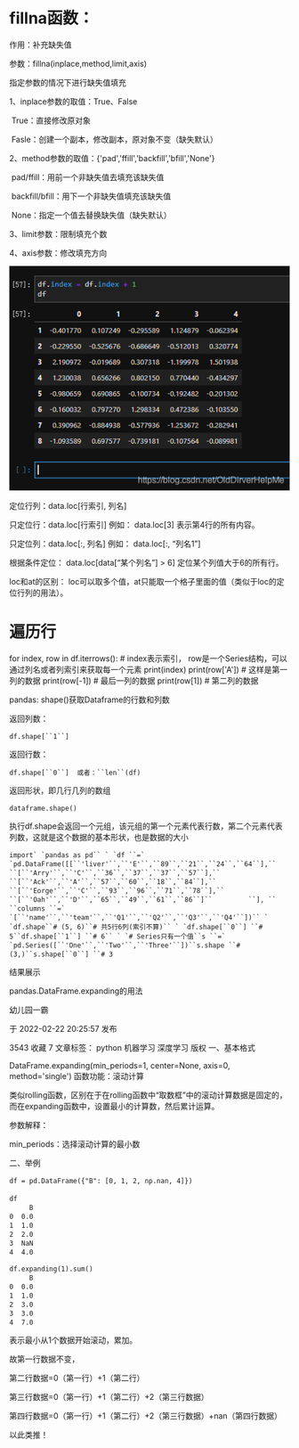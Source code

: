 

# fillna函数：

作用：补充缺失值

参数：fillna(inplace,method,limit,axis)



指定参数的情况下进行缺失值填充

1、inplace参数的取值：True、False

​    True：直接修改原对象

​    Fasle：创建一个副本，修改副本，原对象不变（缺失默认）

2、method参数的取值：{'pad','ffill','backfill','bfill','None'}

​    pad/ffill：用前一个非缺失值去填充该缺失值

​    backfill/bfill：用下一个非缺失值填充该缺失值

​    None：指定一个值去替换缺失值（缺失默认）

3、limit参数：限制填充个数

4、axis参数：修改填充方向





![在这里插入图片描述](测试1.assets/watermark,type_ZmFuZ3poZW5naGVpdGk,shadow_10,text_aHR0cHM6Ly9ibG9nLmNzZG4ubmV0L09sZERpcnZlckhlbHBNZQ==,size_16,color_FFFFFF,t_70.png)



定位行列：data.loc[行索引, 列名]

只定位行：data.loc[行索引]
例如：
data.loc[3] 表示第4行的所有内容。

只定位列：data.loc[:, 列名]
例如：
data.loc[:, “列名1”]

根据条件定位： data.loc[data[“某个列名”] > 6]
定位某个列值大于6的所有行。

loc和at的区别：
loc可以取多个值，at只能取一个格子里面的值（类似于loc的定位行列的用法）。



# 遍历行
for index, row in df.iterrows():    # index表示索引， row是一个Series结构，可以通过列名或者列索引来获取每一个元素
    print(index)
    print(row['A'])           # 这样是第一列的数据
    print(row[-1])   # 最后一列的数据
    print(row[1])    # 第二列的数据



pandas: shape()获取Dataframe的行数和列数

返回列数：

```
df.shape[``1``]
```

返回行数：

```
df.shape[``0``]  或者：``len``(df)
```

返回形状，即几行几列的数组

```
dataframe.shape()
```

执行df.shape会返回一个元组，该元组的第一个元素代表行数，第二个元素代表列数，这就是这个数据的基本形状，也是数据的大小

```
import` `pandas as pd`` ` `df ``=` `pd.DataFrame([[``'liver'``,``'E'``,``89``,``21``,``24``,``64``],``          ``[``'Arry'``,``'C'``,``36``,``37``,``37``,``57``],``          ``[``'Ack'``,``'A'``,``57``,``60``,``18``,``84``],``          ``[``'Eorge'``,``'C'``,``93``,``96``,``71``,``78``],``          ``[``'Oah'``,``'D'``,``65``,``49``,``61``,``86``]``         ``], ``          ``columns ``=` `[``'name'``,``'team'``,``'Q1'``,``'Q2'``,``'Q3'``,``'Q4'``])`` ` `df.shape``# (5, 6)``# 共5行6列(索引不算)`` ` `df.shape[``0``] ``# 5``df.shape[``1``] ``# 6`` ` `# Series只有一个值``s ``=` `pd.Series([``'One'``,``'Two'``,``'Three'``])``s.shape ``# (3,)``s.shape[``0``] ``# 3
```

结果展示



pandas.DataFrame.expanding的用法

幼儿园一霸

于 2022-02-22 20:25:57 发布

3543
 收藏 7
文章标签： python 机器学习 深度学习
版权
一、基本格式

DataFrame.expanding(min_periods=1, center=None, axis=0, method='single')
函数功能：滚动计算

类似rolling函数，区别在于在rolling函数中“取数框”中的滚动计算数据是固定的，而在expanding函数中，设置最小的计算数，然后累计运算。

参数解释：

min_periods：选择滚动计算的最小数

二、举例

```
df = pd.DataFrame({"B": [0, 1, 2, np.nan, 4]})
 
df
     B
0  0.0
1  1.0
2  2.0
3  NaN
4  4.0
```



```
df.expanding(1).sum()
     B
0  0.0
1  1.0
2  3.0
3  3.0
4  7.0
```

表示最小从1个数据开始滚动，累加。

故第一行数据不变，

第二行数据=0（第一行）+1（第二行）

第三行数据=0（第一行）+1（第二行）+2（第三行数据）

第四行数据=0（第一行）+1（第二行）+2（第三行数据）+nan（第四行数据）

以此类推！

